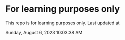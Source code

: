 # For learning purposes only
This repo is for learning purposes only.
Last updated at

Sunday, August 6, 2023 10:03:38 AM

